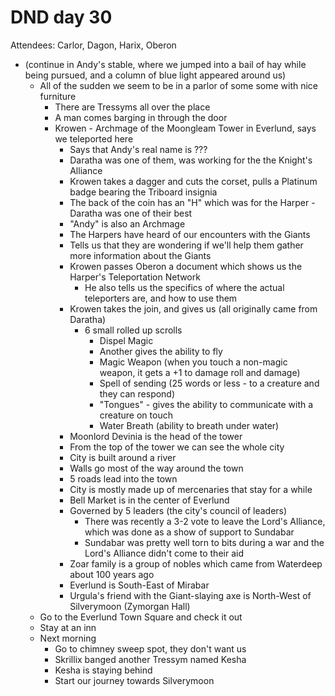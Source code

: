 # DND day 30
Attendees: Carlor, Dagon, Harix, Oberon

- (continue in Andy's stable, where we jumped into a bail of hay while being pursued, and a column of blue light appeared around us)
    - All of the sudden we seem to be in a parlor of some some with nice furniture
        - There are Tressyms all over the place
        - A man comes barging in through the door
        - Krowen - Archmage of the Moongleam Tower in Everlund, says we teleported here
            - Says that Andy's real name is ???
            - Daratha was one of them, was working for the the Knight's Alliance
            - Krowen takes a dagger and cuts the corset, pulls a Platinum badge bearing the Triboard insignia
            - The back of the coin has an "H" which was for the Harper - Daratha was one of their best
            - "Andy" is also an Archmage
            - The Harpers have heard of our encounters with the Giants
            - Tells us that they are wondering if we'll help them gather more information about the Giants
            - Krowen passes Oberon a document which shows us the Harper's Teleportation Network
                - He also tells us the specifics of where the actual teleporters are, and how to use them
            - Krowen takes the join, and gives us (all originally came from Daratha)
                - 6 small rolled up scrolls
                    - Dispel Magic
                    - Another gives the ability to fly
                    - Magic Weapon (when you touch a non-magic weapon, it gets a +1 to damage roll and damage)
                    - Spell of sending (25 words or less - to a creature and they can respond)
                    - "Tongues" - gives the ability to communicate with a creature on touch
                    - Water Breath (ability to breath under water)
            - Moonlord Devinia is the head of the tower
            - From the top of the tower we can see the whole city
            - City is built around a river
            - Walls go most of the way around the town
            - 5 roads lead into the town
            - City is mostly made up of mercenaries that stay for a while
            - Bell Market is in the center of Everlund
            - Governed by 5 leaders (the city's council of leaders)
                - There was recently a 3-2 vote to leave the Lord's Alliance, which was done as a show of support to Sundabar
                - Sundabar was pretty well torn to bits during a war and the Lord's Alliance didn't come to their aid
            - Zoar family is a group of nobles which came from Waterdeep about 100 years ago
            - Everlund is South-East of Mirabar
            - Urgula's friend with the Giant-slaying axe is North-West of Silverymoon (Zymorgan Hall)
    - Go to the Everlund Town Square and check it out
    - Stay at an inn
    - Next morning
        - Go to chimney sweep spot, they don't want us
        - Skrillix banged another Tressym named Kesha
        - Kesha is staying behind
        - Start our journey towards Silverymoon
